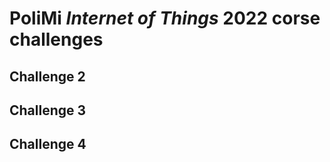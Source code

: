 # PoliMi ***Internet of Things*** 2022 corse challenges

## Challenge 2

## Challenge 3

## Challenge 4
